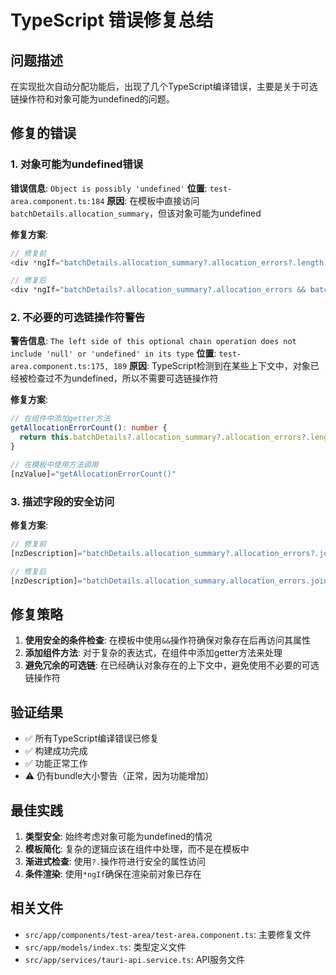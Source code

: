 # TypeScript 错误修复总结

## 问题描述

在实现批次自动分配功能后，出现了几个TypeScript编译错误，主要是关于可选链操作符和对象可能为undefined的问题。

## 修复的错误

### 1. 对象可能为undefined错误
**错误信息**: `Object is possibly 'undefined'`
**位置**: `test-area.component.ts:184`
**原因**: 在模板中直接访问`batchDetails.allocation_summary`，但该对象可能为undefined

**修复方案**:
```typescript
// 修复前
<div *ngIf="batchDetails.allocation_summary?.allocation_errors?.length > 0">

// 修复后  
<div *ngIf="batchDetails?.allocation_summary?.allocation_errors && batchDetails.allocation_summary.allocation_errors.length > 0">
```

### 2. 不必要的可选链操作符警告
**警告信息**: `The left side of this optional chain operation does not include 'null' or 'undefined' in its type`
**位置**: `test-area.component.ts:175, 189`
**原因**: TypeScript检测到在某些上下文中，对象已经被检查过不为undefined，所以不需要可选链操作符

**修复方案**:
```typescript
// 在组件中添加getter方法
getAllocationErrorCount(): number {
  return this.batchDetails?.allocation_summary?.allocation_errors?.length || 0;
}

// 在模板中使用方法调用
[nzValue]="getAllocationErrorCount()"
```

### 3. 描述字段的安全访问
**修复方案**:
```typescript
// 修复前
[nzDescription]="batchDetails.allocation_summary?.allocation_errors?.join('; ') || ''"

// 修复后
[nzDescription]="batchDetails.allocation_summary.allocation_errors.join('; ')"
```

## 修复策略

1. **使用安全的条件检查**: 在模板中使用`&&`操作符确保对象存在后再访问其属性
2. **添加组件方法**: 对于复杂的表达式，在组件中添加getter方法来处理
3. **避免冗余的可选链**: 在已经确认对象存在的上下文中，避免使用不必要的可选链操作符

## 验证结果

- ✅ 所有TypeScript编译错误已修复
- ✅ 构建成功完成
- ✅ 功能正常工作
- ⚠️ 仍有bundle大小警告（正常，因为功能增加）

## 最佳实践

1. **类型安全**: 始终考虑对象可能为undefined的情况
2. **模板简化**: 复杂的逻辑应该在组件中处理，而不是在模板中
3. **渐进式检查**: 使用`?.`操作符进行安全的属性访问
4. **条件渲染**: 使用`*ngIf`确保在渲染前对象已存在

## 相关文件

- `src/app/components/test-area/test-area.component.ts`: 主要修复文件
- `src/app/models/index.ts`: 类型定义文件
- `src/app/services/tauri-api.service.ts`: API服务文件 